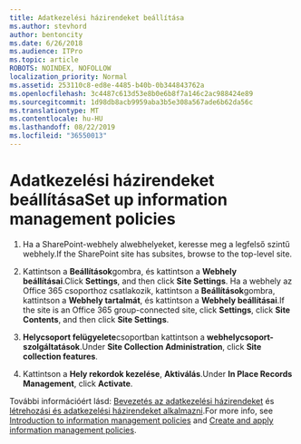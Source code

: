 ```yaml
---
title: Adatkezelési házirendeket beállítása
ms.author: stevhord
author: bentoncity
ms.date: 6/26/2018
ms.audience: ITPro
ms.topic: article
ROBOTS: NOINDEX, NOFOLLOW
localization_priority: Normal
ms.assetid: 253110c8-ed8e-4485-b40b-0b344843762a
ms.openlocfilehash: 3c4487c613d53e8b0e6b8f7a146c2ac988424e89
ms.sourcegitcommit: 1d98db8acb9959aba3b5e308a567ade6b62da56c
ms.translationtype: MT
ms.contentlocale: hu-HU
ms.lasthandoff: 08/22/2019
ms.locfileid: "36550013"
---
```

# <a name="set-up-information-management-policies"></a><span data-ttu-id="976c4-102">Adatkezelési házirendeket beállítása</span><span class="sxs-lookup"><span data-stu-id="976c4-102">Set up information management policies</span></span>

1. <span data-ttu-id="976c4-103">Ha a SharePoint-webhely alwebhelyeket, keresse meg a legfelső szintű webhely.</span><span class="sxs-lookup"><span data-stu-id="976c4-103">If the SharePoint site has subsites, browse to the top-level site.</span></span>
    
2. <span data-ttu-id="976c4-104">Kattintson a **Beállítások**gombra, és kattintson a **Webhely beállításai**.</span><span class="sxs-lookup"><span data-stu-id="976c4-104">Click **Settings**, and then click **Site Settings**.</span></span> <span data-ttu-id="976c4-105">Ha a webhely az Office 365 csoporthoz csatlakozik, kattintson a **Beállítások**gombra, kattintson a **Webhely tartalmát**, és kattintson a **Webhely beállításai**.</span><span class="sxs-lookup"><span data-stu-id="976c4-105">If the site is an Office 365 group-connected site, click **Settings**, click **Site Contents**, and then click **Site Settings**.</span></span>
    
3. <span data-ttu-id="976c4-106">**Helycsoport felügyelete**csoportban kattintson a **webhelycsoport-szolgáltatások**.</span><span class="sxs-lookup"><span data-stu-id="976c4-106">Under **Site Collection Administration**, click **Site collection features**.</span></span>
    
4. <span data-ttu-id="976c4-107">Kattintson a **Hely rekordok kezelése**, **Aktiválás**.</span><span class="sxs-lookup"><span data-stu-id="976c4-107">Under **In Place Records Management**, click **Activate**.</span></span>
    
<span data-ttu-id="976c4-108">További információért lásd: [Bevezetés az adatkezelési házirendeket](https://go.microsoft.com/fwlink/?linkid=404239) és [létrehozási és adatkezelési házirendeket alkalmazni](https://go.microsoft.com/fwlink/?linkid=2003916).</span><span class="sxs-lookup"><span data-stu-id="976c4-108">For more info, see [Introduction to information management policies](https://go.microsoft.com/fwlink/?linkid=404239) and [Create and apply information management policies](https://go.microsoft.com/fwlink/?linkid=2003916).</span></span>
  

